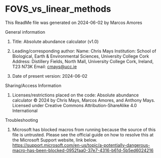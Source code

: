 # FOVS_vs_linear_methods
This ReadMe file was generated on 2024-06-02 by Marcos Amores

General information

1. Title:
  Absolute abundance calculator (v1.0)

2. Leading/corresponding author:
  Name: Chris Mays
  Institution: School of Biological, Earth & Environmental Sciences, University College Cork
  Address: Distillery Fields, North Mall, University College Cork, Ireland, T23 N73K
  Email: cmays@ucc.ie

3. Date of present version:
  2024-06-02


Sharing/Access Information

1. Licenses/restrictions placed on the code:
  Absolute abundance calculator © 2024 by Chris Mays, Marcos Amores, and Anthony Mays. Licensed under Creative Commons Attribution-ShareAlike 4.0 International

Troubleshooting

1. Microsoft has blocked macros from running because the source of this file is untrusted.
  Please see the official guide on how to resolve this at the Microsoft Support website, link below.
  https://support.microsoft.com/en-us/topic/a-potentially-dangerous-macro-has-been-blocked-0952faa0-37e7-4316-b61d-5b5ed6024216
